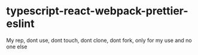 # typescript-react-webpack-prettier-eslint
My rep, dont use, dont touch, dont clone, dont fork, only for my use and no one else
